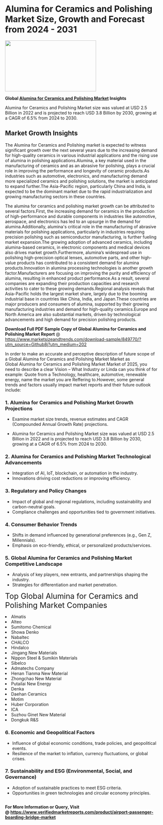 <H1>Alumina for Ceramics and Polishing Market Size, Growth and Forecast from 2024 - 2031</H1><img class="aligncenter size-medium wp-image-584254" src="https://thirdeyenews.in/wp-content/uploads/2024/09/Global-Market-Research-300x168.jpeg" alt="" width="300" height="168" /><p><strong>Global&nbsp;<a href="https://www.marketsizeandtrends.com/download-sample/849770/?utm_source=Github8j?utm_medium=202">Alumina for Ceramics and Polishing Market</a> Insights</strong></p><p>Alumina for Ceramics and Polishing Market size was valued at USD 2.5 Billion in 2022 and is projected to reach USD 3.8 Billion by 2030, growing at a CAGR of 6.5% from 2024 to 2030.</p><p><h2>Market Growth Insights</h2> <p>The Alumina for Ceramics and Polishing market is expected to witness significant growth over the next several years due to the increasing demand for high-quality ceramics in various industrial applications and the rising use of alumina in polishing applications.Alumina, a key material used in the manufacturing of ceramics and as an abrasive for polishing, plays a crucial role in improving the performance and longevity of ceramic products.As industries such as automotive, electronics, and manufacturing demand more specialized ceramics and polishing solutions, the market is anticipated to expand further.The Asia-Pacific region, particularly China and India, is expected to be the dominant market due to the rapid industrialization and growing manufacturing sectors in these countries. </p> <p>The alumina for ceramics and polishing market growth can be attributed to several factors.First, the increasing demand for ceramics in the production of high-performance and durable components in industries like automotive, aerospace, and electronics has led to an upsurge in the demand for alumina.Additionally, alumina's critical role in the manufacturing of abrasive materials for polishing applications, particularly in industries requiring precision polishing such as semiconductor manufacturing, is further fueling market expansion.The growing adoption of advanced ceramics, including alumina-based ceramics, in electronic components and medical devices also drives market growth.Furthermore, alumina’s widespread use in polishing high-precision optical lenses, automotive parts, and other high-value products has contributed to a consistent demand for alumina products.Innovation in alumina processing technologies is another growth factor.Manufacturers are focusing on improving the purity and efficiency of alumina, resulting in enhanced product performance.As a result, several companies are expanding their production capacities and research activities to cater to these growing demands.Regional analysis reveals that Asia-Pacific holds the largest market share, largely due to the booming industrial base in countries like China, India, and Japan.These countries are major producers and consumers of alumina, supported by their growing manufacturing industries and demand for high-quality ceramics.Europe and North America are also substantial markets, driven by technological advancements and high demand for precision polishing products.</p><p><span class=""><strong>Download Full PDF Sample Copy of Global Alumina for Ceramics and Polishing Market Report</strong> @ <a href="https://www.marketsizeandtrends.com/download-sample/849770/?utm_source=Github8j?utm_medium=202" target="_blank">https://www.marketsizeandtrends.com/download-sample/849770/?utm_source=Github8j?utm_medium=202</a></span></p><p>In order to make an accurate and perceptive description of future scope of a Global&nbsp;Alumina for Ceramics and Polishing Market Market as Global&nbsp;Alumina for Ceramics and Polishing Market Market of 2025, you need to describe a clear Vision &ndash; What Industry or Linda can you think of for example: Quote from a Technology, healthcare, automotive, renewable energy, name the market you are Reffering to.However, some general trends and factors usually impact market reports and their future outlook include:</p><h3>1.&nbsp;<strong>Alumina for Ceramics and Polishing Market Growth Projections</strong></h3><ul><li>Examine market size trends, revenue estimates and CAGR (Compounded Annual Growth Rate) projections.</li><li><p>Alumina for Ceramics and Polishing Market size was valued at USD 2.5 Billion in 2022 and is projected to reach USD 3.8 Billion by 2030, growing at a CAGR of 6.5% from 2024 to 2030.</p></li></ul><h3>2.&nbsp;<strong>Alumina for Ceramics and Polishing Market Technological Advancements</strong></h3><ul><li>Integration of AI, IoT, blockchain, or automation in the industry.</li><li>Innovations driving cost reductions or improving efficiency.</li></ul><h3>3.&nbsp;<strong>Regulatory and Policy Changes</strong></h3><ul><li>Impact of global and regional regulations, including sustainability and carbon-neutral goals.</li><li>Compliance challenges and opportunities tied to government initiatives.</li></ul><h3>4.&nbsp;<strong>Consumer Behavior Trends</strong></h3><ul><li>Shifts in demand influenced by generational preferences (e.g., Gen Z, Millennials).</li><li>Emphasis on eco-friendly, ethical, or personalized products/services.</li></ul><h3>5.&nbsp;<strong>Global Alumina for Ceramics and Polishing Market Competitive Landscape</strong></h3><ul><li>Analysis of key players, new entrants, and partnerships shaping the industry.</li><li>Strategies for differentiation and market penetration.</li></ul><p data-pm-slice="1 1 []"><span style="color: inherit; font-family: inherit; font-size: 25px;">Top Global Alumina for Ceramics and Polishing Market Companies</span></p><div class="" data-test-id=""><p><li>Almatis</li><li> Alteo</li><li> Sumitomo Chemical</li><li> Showa Denko</li><li> Nabaltec</li><li> CHALCO</li><li> Hindalco</li><li> Jingang New Materials</li><li> Nippon Steel & Sumikin Materials</li><li> Sibelco</li><li> Admatechs Company</li><li> Henan Tianma New Material</li><li> Zhongchao New Material</li><li> Putailai New Energy</li><li> Denka</li><li> Daehan Ceramics</li><li> Motim</li><li> Huber Corporation</li><li> ICA</li><li> Suzhou Ginet New Material</li><li> Dongkuk R&S</li></p></div><h3>6.&nbsp;<strong>Economic and Geopolitical Factors</strong></h3><ul><li>Influence of global economic conditions, trade policies, and geopolitical events.</li><li>Resilience of the market to inflation, currency fluctuations, or global crises.</li></ul><h3>7.&nbsp;<strong>Sustainability and ESG (Environmental, Social, and Governance)</strong></h3><ul><li>Adoption of sustainable practices to meet ESG criteria.</li><li>Opportunities in green technologies and circular economy principles.</li></ul><h2><strong style="font-size: 14px;">For More Information or Query, Visit @&nbsp;</strong><a style="background-color: #ffffff; font-size: 14px;" href="https://www.marketsizeandtrends.com/report/alumina-for-ceramics-and-polishing-market/" target="_blank">https://www.verifiedmarketreports.com/product/airport-passenger-boarding-bridge-market</a></h2>